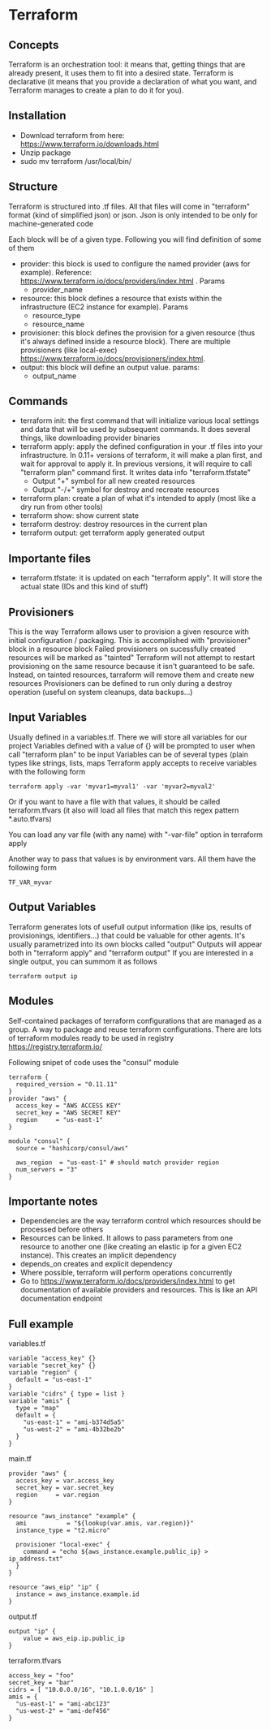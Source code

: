 # Terraform

## Concepts

Terraform is an orchestration tool: it means that, getting things that are already present, it uses them to fit into a desired state. Terraform is declarative (it means that you provide a declaration of what you want, and Terraform manages to create a plan to do it for you).

## Installation

- Download terraform from here: https://www.terraform.io/downloads.html
- Unzip package
- sudo mv terraform /usr/local/bin/

## Structure

Terraform is structured into .tf files. All that files will come in "terraform" format (kind of simplified json) or json. Json is only intended to be only for machine-generated code

Each block will be of a given type. Following you will find definition of some of them

- provider: this block is used to configure the named provider (aws for example). Reference: https://www.terraform.io/docs/providers/index.html . Params
  - provider_name
- resource: this block defines a resource that exists within the infrastructure (EC2 instance for example). Params
  - resource_type
  - resource_name
- provisioner: this block defines the provision for a given resource (thus it's always defined inside a resource block). There are multiple provisioners (like local-exec) https://www.terraform.io/docs/provisioners/index.html. 
- output: this block will define an output value. params:
  - output_name


## Commands

- terraform init: the first command that will initialize various local settings and data that will be used by subsequent commands. It does several things, like downloading provider binaries
- terraform apply: apply the defined configuration in your .tf files into your infrastructure. In 0.11+ versions of terraform, it will make a plan first, and wait for approval to apply it. In previous versions, it will require to call "terraform plan" command first. It writes data info "terraform.tfstate"
  - Output "+" symbol for all new created resources
  - Output "-/+" symbol for destroy and recreate resources
- terraform plan: create a plan of what it's intended to apply (most like a dry run from other tools)
- terraform show: show current state
- terraform destroy: destroy resources in the current plan
- terraform output: get terraform apply generated output

## Importante files

- terraform.tfstate: it is updated on each "terraform apply". It will store the actual state (IDs and this kind of stuff)

## Provisioners

This is the way Terraform allows user to provision a given resource with initial configuration / packaging. This is accomplished with "provisioner" block in a resource block
Failed provisioners on sucessfully created resources will be marked as "tainted"
Terraform will not attempt to restart provisioning on the same resource because it isn't guaranteed to be safe. Instead, on tainted resources, tarraform will remove them and create new resources
Provisioners can be defined to run only during a destroy operation (useful on system cleanups, data backups...)

## Input Variables

Usually defined in a variables.tf. There we will store all variables for our project
Variables defined with a value of {} will be prompted to user when call "terraform plan" to be input
Variables can be of several types (plain types like strings, lists, maps
Terraform apply accepts to receive variables with the following form

```
terraform apply -var 'myvar1=myval1' -var 'myvar2=myval2'
```

Or if you want to have a file with that values, it should be called terraform.tfvars (it also will load all files that match this regex pattern *.auto.tfvars)

You can load any var file (with any name) with "-var-file" option in terraform apply

Another way to pass that values is by environment vars. All them have the following form

```
TF_VAR_myvar
```

## Output Variables

Terraform generates lots of usefull output information (like ips, results of provisionings, identifiers...) that could be valuable for other agents.
It's usually parametrized into its own blocks called "output"
Outputs will appear both in "terraform apply" and "terraform output"
If you are interested in a single output, you can summom it as follows

```
terraform output ip
```

## Modules

Self-contained packages of terraform configurations that are managed as a group. A way to package and reuse terraform configurations. There are lots of terraform modules ready to be used in registry
https://registry.terraform.io/

Following snipet of code uses the "consul" module

```
terraform {
  required_version = "0.11.11"
}
provider "aws" {
  access_key = "AWS ACCESS KEY"
  secret_key = "AWS SECRET KEY"
  region     = "us-east-1"
}

module "consul" {
  source = "hashicorp/consul/aws"

  aws_region  = "us-east-1" # should match provider region
  num_servers = "3"
}
```

## Importante notes

- Dependencies are the way terraform control which resources should be processed before others
- Resources can be linked. It allows to pass parameters from one resource to another one (like creating an elastic ip for a given EC2 instance). This creates an implicit dependency
- depends_on creates and explicit dependency
- Where possible, terraform will perform operations concurrently
- Go to https://www.terraform.io/docs/providers/index.html to get documentation of available providers and resources. This is like an API documentation endpoint

## Full example 

variables.tf
```
variable "access_key" {}
variable "secret_key" {}
variable "region" {
  default = "us-east-1"
}
variable "cidrs" { type = list }
variable "amis" {
  type = "map"
  default = {
    "us-east-1" = "ami-b374d5a5"
    "us-west-2" = "ami-4b32be2b"
  }
}
```

main.tf
```
provider "aws" {
  access_key = var.access_key
  secret_key = var.secret_key
  region     = var.region
}

resource "aws_instance" "example" {
  ami           = "${lookup(var.amis, var.region)}"
  instance_type = "t2.micro"
  
  provisioner "local-exec" {
    command = "echo ${aws_instance.example.public_ip} > ip_address.txt"
  }
}

resource "aws_eip" "ip" {
  instance = aws_instance.example.id
}
```

output.tf
```
output "ip" {
	value = aws_eip.ip.public_ip
}
```

terraform.tfvars
```
access_key = "foo"
secret_key = "bar"
cidrs = [ "10.0.0.0/16", "10.1.0.0/16" ]
amis = {
  "us-east-1" = "ami-abc123"
  "us-west-2" = "ami-def456"
}

```
